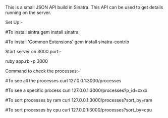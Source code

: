 This is a small JSON API build in Sinatra.
This API can be used to get details running on the server.

Set Up:-

  #To install sintra
  gem install sinatra

  #To install 'Common Extensions'
  gem install sinatra-contrib


Start server on 3000 port:-

  ruby app.rb -p 3000

Command to check the processes:-

  #To see all the processes
  curl 127.0.0.1:3000/processes

  #To see a specific process
  curl 127.0.0.1:3000/processes?p_id=xxxx

  #To sort processes by ram
  curl 127.0.0.1:3000/processes?sort_by=ram

  #To sort processes by cpu
  curl 127.0.0.1:3000/processes?sort_by=cpu
